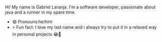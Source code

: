 Hi! My name is Gabriel Laranja. I'm a software developer, passionate about java and a runner in my spare time.

- 😄 Pronouns:he/him
- ⚡ Fun fact: I love my last name and i always try to put it in a relaxed way in personal projects 😂🍊
